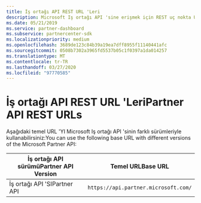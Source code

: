 ```yaml
---
title: İş ortağı API REST URL 'Leri
description: Microsoft Iş ortağı API 'sine erişmek için REST uç nokta URL 'Leri.
ms.date: 05/21/2019
ms.service: partner-dashboard
ms.subservice: partnercenter-sdk
ms.localizationpriority: medium
ms.openlocfilehash: 3689de123c84b39a19ea7dff8955f11140441afc
ms.sourcegitcommit: 0508b7302a3965fd5537b05c1f0397a1da014257
ms.translationtype: MT
ms.contentlocale: tr-TR
ms.lasthandoff: 03/27/2020
ms.locfileid: "97770585"
---
```

# <a name="partner-api-rest-urls"></a><span data-ttu-id="6a4e0-103">İş ortağı API REST URL 'Leri</span><span class="sxs-lookup"><span data-stu-id="6a4e0-103">Partner API REST URLs</span></span>

<span data-ttu-id="6a4e0-104">Aşağıdaki temel URL 'YI Microsoft Iş ortağı API 'sinin farklı sürümleriyle kullanabilirsiniz:</span><span class="sxs-lookup"><span data-stu-id="6a4e0-104">You can use the following base URL with different versions of the Microsoft Partner API:</span></span>

| <span data-ttu-id="6a4e0-105">İş ortağı API sürümü</span><span class="sxs-lookup"><span data-stu-id="6a4e0-105">Partner API Version</span></span> | <span data-ttu-id="6a4e0-106">Temel URL</span><span class="sxs-lookup"><span data-stu-id="6a4e0-106">Base URL</span></span> |
| --- | --- |
| <span data-ttu-id="6a4e0-107">İş ortağı API 'SI</span><span class="sxs-lookup"><span data-stu-id="6a4e0-107">Partner API</span></span> | `https://api.partner.microsoft.com/` |
